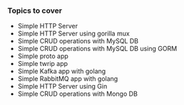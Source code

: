 ### Topics to cover

- Simple HTTP Server
- Simple HTTP Server using gorilla mux
- Simple CRUD operations with MySQL DB
- Simple CRUD operations with MySQL DB using GORM
- Simple proto app
- Simple twrip app
- Simple Kafka app with golang
- Simple RabbitMQ app with golang
- Simple HTTP Server using Gin
- Simple CRUD operations with Mongo DB